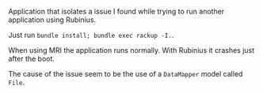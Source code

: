 Application that isolates a issue I found while trying to run another application using Rubinius.

Just run `bundle install; bundle exec rackup -I.`.

When using MRI the application runs normally. With Rubinius it crashes just after the boot.

The cause of the issue seem to be the use of a `DataMapper` model called `File`.
